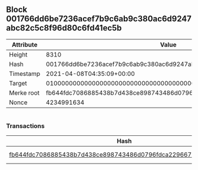 ## Block 001766dd6be7236acef7b9c6ab9c380ac6d9247abc82c5c8f96d80c6fd41ec5b

Attribute | Value
--- | ---
Height | 8310
Hash | 001766dd6be7236acef7b9c6ab9c380ac6d9247abc82c5c8f96d80c6fd41ec5b
Timestamp | 2021-04-08T04:35:09+00:00
Target | 0100000000000000000000000000000000000000000000000000000000000000
Merke root | fb644fdc7086885438b7d438ce898743486d0796fdca229667582fabc81cfa33
Nonce | 4234991634

```

```

### Transactions

Hash | Amount
--- | ---
[fb644fdc7086885438b7d438ce898743486d0796fdca229667582fabc81cfa33](fb644fdc7086885438b7d438ce898743486d0796fdca229667582fabc81cfa33.md) | 10.00000000 SKEPTI 
